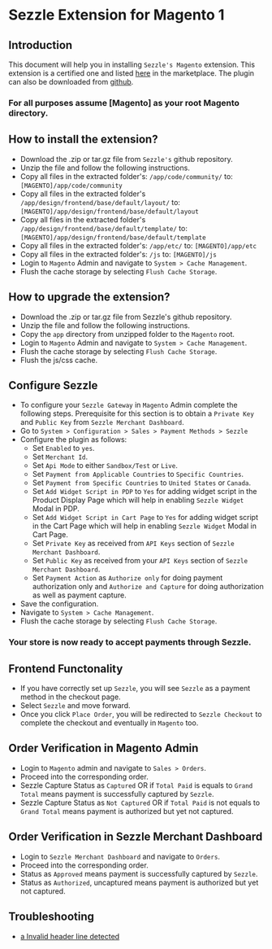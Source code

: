 # Sezzle Extension for Magento 1

## Introduction
This document will help you in installing `Sezzle's Magento` extension. This extension is a certified one and listed [here](https://marketplace.magento.com/sezzle-sezzle-sezzlepay.html) in the marketplace. The plugin can also be downloaded from [github](https://github.com/sezzle/sezzle-magento).

### For all purposes assume [Magento] as your root Magento directory.
## How to install the extension?

* Download the .zip or tar.gz file from `Sezzle's` github repository.
* Unzip the file and follow the following instructions.
* Copy all files in the extracted folder's: `/app/code/community/` to: `[MAGENTO]/app/code/community`
* Copy all files in the extracted folder's `/app/design/frontend/base/default/layout/` to: `[MAGENTO]/app/design/frontend/base/default/layout`
* Copy all files in the extracted folder's `/app/design/frontend/base/default/template/` to: `[MAGENTO]/app/design/frontend/base/default/template`
* Copy all files in the extracted folder's: `/app/etc/` to: `[MAGENTO]/app/etc`
* Copy all files in the extracted folder's: `/js` to: `[MAGENTO]/js`
* Login to `Magento` Admin and navigate to `System > Cache Management`.
* Flush the cache storage by selecting `Flush Cache Storage`.

## How to upgrade the extension?

* Download the .zip or tar.gz file from Sezzle's github repository.
* Unzip the file and follow the following instructions.
* Copy the `app` directory from unzipped folder to the `Magento` root.
* Login to `Magento` Admin and navigate to `System > Cache Management`.
* Flush the cache storage by selecting `Flush Cache Storage`.
* Flush the js/css cache.

## Configure Sezzle

* To configure your `Sezzle Gateway` in `Magento` Admin complete the following steps. Prerequisite for this section is to obtain a `Private Key` and `Public Key` from `Sezzle Merchant Dashboard`.
* Go to `System > Configuration > Sales > Payment Methods > Sezzle`
* Configure the plugin as follows:
    * Set `Enabled` to `yes`.
    * Set `Merchant Id`.
    * Set `Api Mode` to either `Sandbox/Test` or `Live`.
    * Set `Payment from Applicable Countries` to `Specific Countries`.
    * Set `Payment from Specific Countries` to `United States` or `Canada`.
    * Set `Add Widget Script in PDP` to `Yes` for adding widget script in the Product Display Page which will help in enabling `Sezzle Widget` Modal in PDP.
    * Set `Add Widget Script in Cart Page` to `Yes` for adding widget script in the Cart Page which will help in enabling `Sezzle Widget` Modal in Cart Page.
    * Set `Private Key` as received from `API Keys` section of `Sezzle Merchant Dashboard`.
    * Set `Public Key` as received from your `API Keys` section of `Sezzle Merchant Dashboard`.
    * Set `Payment Action` as `Authorize only` for doing payment authorization only and `Authorize and Capture` for doing authorization as well as payment capture.
* Save the configuration.
* Navigate to `System > Cache Management`.
* Flush the cache storage by selecting `Flush Cache Storage`.

### Your store is now ready to accept payments through Sezzle.

## Frontend Functonality

* If you have correctly set up `Sezzle`, you will see `Sezzle` as a payment method in the checkout page.
* Select `Sezzle` and move forward.
* Once you click `Place Order`, you will be redirected to `Sezzle Checkout` to complete the checkout and eventually in `Magento` too.

## Order Verification in Magento Admin

* Login to `Magento` admin and navigate to `Sales > Orders`.
* Proceed into the corresponding order.
* Sezzle Capture Status as `Captured` OR if `Total Paid` is equals to `Grand Total` means payment is successfully captured by `Sezzle`.
* Sezzle Capture Status as `Not Captured` OR if `Total Paid` is not equals to `Grand Total` means payment is authorized but yet not captured.

## Order Verification in Sezzle Merchant Dashboard

* Login to `Sezzle Merchant Dashboard` and navigate to `Orders`.
* Proceed into the corresponding order.
* Status as `Approved` means payment is successfully captured by `Sezzle`.
* Status as `Authorized`, uncaptured means payment is authorized but yet not captured.

## Troubleshooting
* [a Invalid header line detected](Troubleshooting.md#invalid-header-line-detected)
